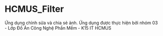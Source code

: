 # HCMUS_Filter
Ứng dụng chỉnh sửa và chia sẻ ảnh.
Ứng dụng được thực hiện bởi nhóm 03 - Lớp Đồ Án Công Nghệ Phần Mềm - K15 IT HCMUS

